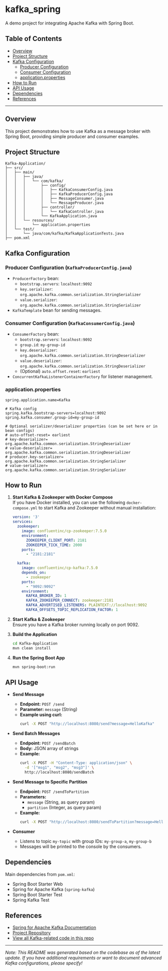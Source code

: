 # kafka_spring

A demo project for integrating Apache Kafka with Spring Boot.

## Table of Contents

- [Overview](#overview)
- [Project Structure](#project-structure)
- [Kafka Configuration](#kafka-configuration)
  - [Producer Configuration](#producer-configuration)
  - [Consumer Configuration](#consumer-configuration)
  - [application.properties](#applicationproperties)
- [How to Run](#how-to-run)
- [API Usage](#api-usage)
- [Dependencies](#dependencies)
- [References](#references)

---

## Overview

This project demonstrates how to use Kafka as a message broker with Spring Boot, providing simple producer and consumer examples.

## Project Structure

```
Kafka-Application/
├── src/
│   ├── main/
│   │   ├── java/
│   │   │   └── com/kafka/
│   │   │       ├── config/
│   │   │       │   ├── KafkaConsumerConfig.java
│   │   │       │   ├── KafkaProducerConfig.java
│   │   │       │   ├── MessageConsumer.java
│   │   │       │   └── MessageProducer.java
│   │   │       ├── controller/
│   │   │       │   └── KafkaController.java
│   │   │       └── KafkaApplication.java
│   │   └── resources/
│   │       └── application.properties
│   └── test/
│       └── java/com/kafka/KafkaApplicationTests.java
├── pom.xml
```

## Kafka Configuration

### Producer Configuration (`KafkaProducerConfig.java`)

- `ProducerFactory` bean:
  - `bootstrap.servers`: `localhost:9092`
  - `key.serializer`: `org.apache.kafka.common.serialization.StringSerializer`
  - `value.serializer`: `org.apache.kafka.common.serialization.StringSerializer`
- `KafkaTemplate` bean for sending messages.

### Consumer Configuration (`KafkaConsumerConfig.java`)

- `ConsumerFactory` bean:
  - `bootstrap.servers`: `localhost:9092`
  - `group.id`: `my-group-id`
  - `key.deserializer`: `org.apache.kafka.common.serialization.StringDeserializer`
  - `value.deserializer`: `org.apache.kafka.common.serialization.StringDeserializer`
  - (Optional) `auto.offset.reset`: `earliest`
- `ConcurrentKafkaListenerContainerFactory` for listener management.

### application.properties

```properties
spring.application.name=Kafka

# Kafka config
spring.kafka.bootstrap-servers=localhost:9092
spring.kafka.consumer.group-id=my-group-id

# Optional serializer/deserializer properties (can be set here or in bean configs)
# auto-offset-reset= earliest
# key-deserializer= org.apache.kafka.common.serialization.StringDeserializer
# value-deserializer= org.apache.kafka.common.serialization.StringDeserializer
# producer.key-serializer= org.apache.kafka.common.serialization.StringSerializer
# value-serializer= org.apache.kafka.common.serialization.StringSerializer
```

## How to Run
1. **Start Kafka & Zookeeper with Docker Compose**  
   If you have Docker installed, you can use the following `docker-compose.yml` to start Kafka and Zookeeper without manual installation:

   ```yaml
   version: '3'
   services:
     zookeeper:
       image: confluentinc/cp-zookeeper:7.5.0
       environment:
         ZOOKEEPER_CLIENT_PORT: 2181
         ZOOKEEPER_TICK_TIME: 2000
       ports:
         - "2181:2181"

     kafka:
       image: confluentinc/cp-kafka:7.5.0
       depends_on:
         - zookeeper
       ports:
         - "9092:9092"
       environment:
         KAFKA_BROKER_ID: 1
         KAFKA_ZOOKEEPER_CONNECT: zookeeper:2181
         KAFKA_ADVERTISED_LISTENERS: PLAINTEXT://localhost:9092
         KAFKA_OFFSETS_TOPIC_REPLICATION_FACTOR: 1
   
2. **Start Kafka & Zookeeper**  
   Ensure you have a Kafka broker running locally on port 9092.

3. **Build the Application**
   ```sh
   cd Kafka-Application
   mvn clean install
   ```

4. **Run the Spring Boot App**
   ```sh
   mvn spring-boot:run
   ```

## API Usage

- **Send Message**
  - **Endpoint:** `POST /send`
  - **Parameter:** `message` (String)
  - **Example using curl:**
    ```sh
    curl -X POST "http://localhost:8080/send?message=HelloKafka"
    ```
- **Send Batch Messages**
  - **Endpoint:** `POST /sendBatch`
  - **Body:** JSON array of strings
  - **Example:**
    ```sh
    curl -X POST -H "Content-Type: application/json" \
      -d '["msg1", "msg2", "msg3"]' \
      http://localhost:8080/sendBatch
    ```

- **Send Message to Specific Partition**
  - **Endpoint:** `POST /sendToPartition`
  - **Parameters:**
    - `message` (String, as query param)
    - `partition` (Integer, as query param)
  - **Example:**
    ```sh
    curl -X POST "http://localhost:8080/sendToPartition?message=HelloPartition&partition=1"
    ```    

- **Consumer**
  - Listens to topic `my-topic` with group IDs: `my-group-a`, `my-group-b`
  - Messages will be printed to the console by the consumers.

## Dependencies

Main dependencies from `pom.xml`:
- Spring Boot Starter Web
- Spring for Apache Kafka (`spring-kafka`)
- Spring Boot Starter Test
- Spring Kafka Test

## References

- [Spring for Apache Kafka Documentation](https://docs.spring.io/spring-kafka/docs/current/reference/html/)
- [Project Repository](https://github.com/Yash2462/kafka_spring)
- [View all Kafka-related code in this repo](https://github.com/Yash2462/kafka_spring/search?q=kafka)

---

*Note: This README was generated based on the codebase as of the latest update. If you have additional requirements or want to document advanced Kafka configurations, please specify!*
